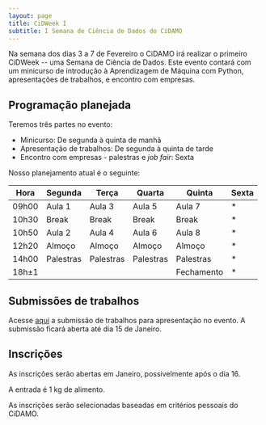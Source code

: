 ```yaml
---
layout: page
title: CiDWeek I
subtitle: I Semana de Ciência de Dados do CiDAMO
---
```


Na semana dos dias 3 a 7 de Fevereiro o CiDAMO irá realizar o primeiro CiDWeek -- uma Semana de Ciência de Dados.
Este evento contará com um minicurso de introdução à Aprendizagem de Máquina com Python, apresentações de trabalhos, e encontro com empresas.

## Programação planejada

Teremos três partes no evento:
- Minicurso: De segunda à quinta de manhã
- Apresentação de trabalhos: De segunda à quinta de tarde
- Encontro com empresas - palestras e _job fair_: Sexta

Nosso planejamento atual é o seguinte:

| Hora  | Segunda   | Terça     | Quarta    | Quinta     | Sexta |
| ---   | ---       | ---       | ---       | ---        | ---   |
| 09h00 | Aula 1    | Aula 3    | Aula 5    | Aula 7     | *     |
| 10h30 | Break     | Break     | Break     | Break      | *     |
| 10h50 | Aula 2    | Aula 4    | Aula 6    | Aula 8     | *     |
| 12h20 | Almoço    | Almoço    | Almoço    | Almoço     | *     |
| 14h00 | Palestras | Palestras | Palestras | Palestras  | *     |
| 18h±1 |           |           |           | Fechamento | *     |

## Submissões de trabalhos

Acesse [aqui](https://docs.google.com/forms/d/e/1FAIpQLSfcoWHr2UfXjofyVPAz7We62zqcEfVqGLcC66OFhRn3yMzHhA/viewform?usp=sf_link) a submissão de trabalhos para apresentação no evento. A submissão ficará aberta até dia 15 de Janeiro.

## Inscrições

As inscrições serão abertas em Janeiro, possivelmente após o dia 16.

A entrada é 1 kg de alimento.

As inscrições serão selecionadas baseadas em critérios pessoais do CiDAMO.
